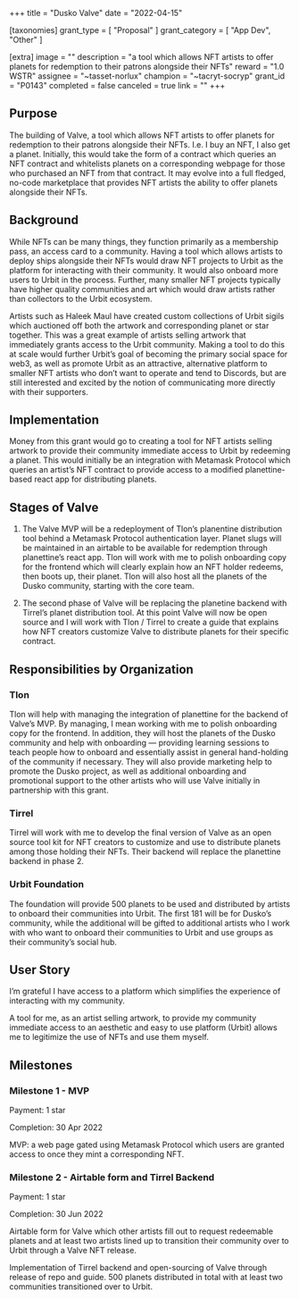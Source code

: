 +++
title = "Dusko Valve"
date = "2022-04-15"

[taxonomies]
grant_type = [ "Proposal" ]
grant_category = [ "App Dev", "Other" ]

[extra]
image = ""
description = "a tool which allows NFT artists to offer planets for redemption to their patrons alongside their NFTs"
reward = "1.0 WSTR"
assignee = "~tasset-norlux"
champion = "~tacryt-socryp"
grant_id = "P0143"
completed = false
canceled = true
link = ""
+++

## Purpose

The building of Valve, a tool which allows NFT artists to offer planets for redemption to their patrons alongside their NFTs. I.e. I buy an NFT, I also get a planet. Initially, this would take the form of a contract which queries an NFT contract and whitelists planets on a corresponding webpage for those who purchased an NFT from that contract. It may evolve into a full fledged, no-code marketplace that provides NFT artists the ability to offer planets alongside their NFTs.

## Background

While NFTs can be many things, they function primarily as a membership pass, an access card to a community. Having a tool which allows artists to deploy ships alongside their NFTs would draw NFT projects to Urbit as the platform for interacting with their community. It would also onboard more users to Urbit in the process. Further, many smaller NFT projects typically have higher quality communities and art which would draw artists rather than collectors to the Urbit ecosystem.

Artists such as Haleek Maul have created custom collections of Urbit sigils which auctioned off both the artwork and corresponding planet or star together. This was a great example of artists selling artwork that immediately grants access to the Urbit community. Making a tool to do this at scale would further Urbit’s goal of becoming the primary social space for web3, as well as promote Urbit as an attractive, alternative platform to smaller NFT artists who don’t want to operate and tend to Discords, but are still interested and excited by the notion of communicating more directly with their supporters.

## Implementation

Money from this grant would go to creating a tool for NFT artists selling artwork to provide their community immediate access to Urbit by redeeming a planet.
This would initially be an integration with Metamask Protocol which queries an artist’s NFT contract to provide access to a modified planettine-based react app for distributing planets.

## Stages of Valve

1. The Valve MVP will be a redeployment of Tlon’s planentine distribution tool behind a Metamask Protocol authentication layer. Planet slugs will be maintained in an airtable to be available for redemption through planettine’s react app. Tlon will work with me to polish onboarding copy for the frontend which will clearly explain how an NFT holder redeems, then boots up, their planet. Tlon will also host all the planets of the Dusko community, starting with the core team.

2. The second phase of Valve will be replacing the planetine backend with Tirrel’s planet distribution tool. At this point Valve will now be open source and I will work with Tlon / Tirrel to create a guide that explains how NFT creators customize Valve to distribute planets for their specific contract.

## Responsibilities by Organization

### Tlon

Tlon will help with managing the integration of planettine for the backend of Valve’s MVP. By managing, I mean working with me to polish onboarding copy for the frontend. In addition, they will host the planets of the Dusko community and help with onboarding — providing learning sessions to teach people how to onboard and essentially assist in general hand-holding of the community if necessary. They will also provide marketing help to promote the Dusko project, as well as additional onboarding and promotional support to the other artists who will use Valve initially in partnership with this grant.

### Tirrel

Tirrel will work with me to develop the final version of Valve as an open source tool kit for NFT creators to customize and use to distribute planets among those holding their NFTs. Their backend will replace the planettine backend in phase 2.

### Urbit Foundation

The foundation will provide 500 planets to be used and distributed by artists to onboard their communities into Urbit. The first 181 will be for Dusko’s community, while the additional will be gifted to additional artists who I work with who want to onboard their communities to Urbit and use groups as their community’s social hub.

## User Story

I’m grateful I have access to a platform which simplifies the experience of interacting with my community.

A tool for me, as an artist selling artwork, to provide my community immediate access to an aesthetic and easy to use platform (Urbit) allows me to legitimize the use of NFTs and use them myself.

## Milestones

### Milestone 1 - MVP

Payment: 1 star

Completion: 30 Apr 2022

MVP: a web page gated using Metamask Protocol which users are granted access to once they mint a corresponding NFT.

### Milestone 2 - Airtable form and Tirrel Backend

Payment: 1 star

Completion: 30 Jun 2022

Airtable form for Valve which other artists fill out to request redeemable planets and at least two artists lined up to transition their community over to Urbit through a Valve NFT release.

Implementation of Tirrel backend and open-sourcing of Valve through release of repo and guide.
500 planets distributed in total with at least two communities transitioned over to Urbit.
